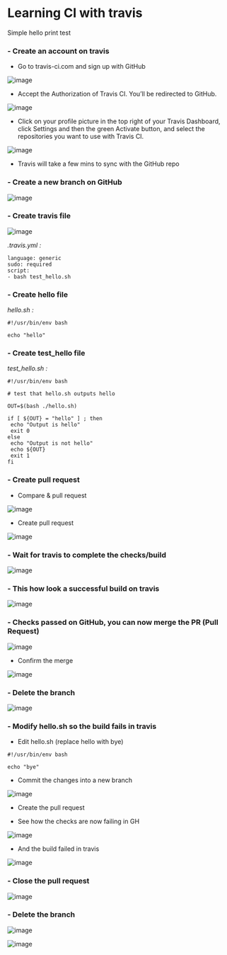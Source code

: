 # Learning CI with travis

Simple hello print test

### - Create an account on travis

- Go to travis-ci.com and sign up with GitHub

![image](https://user-images.githubusercontent.com/85481359/124274799-fda8fe00-db41-11eb-9d70-5cf37191ca92.png)

- Accept the Authorization of Travis CI. You’ll be redirected to GitHub. 

![image](https://user-images.githubusercontent.com/85481359/124275663-241b6900-db43-11eb-8d2d-7c4fb4eea390.png)

- Click on your profile picture in the top right of your Travis Dashboard, click Settings and then the green Activate button, and select the repositories you want to use with Travis CI.

![image](https://user-images.githubusercontent.com/85481359/124275987-88d6c380-db43-11eb-934a-6fea7cac08c7.png)

- Travis will take a few mins to sync with the GitHub repo

### - Create a new branch on GitHub

![image](https://user-images.githubusercontent.com/85481359/124276436-14e8eb00-db44-11eb-8dfa-0840e335e095.png)

### - Create travis file

![image](https://user-images.githubusercontent.com/85481359/124276769-84f77100-db44-11eb-9036-548c768d78af.png)

*.travis.yml :*
```
language: generic
sudo: required
script:
- bash test_hello.sh
```

### - Create hello file

*hello.sh :*
```
#!/usr/bin/env bash

echo "hello"
```

### - Create test_hello file

*test_hello.sh :*
```
#!/usr/bin/env bash

# test that hello.sh outputs hello

OUT=$(bash ./hello.sh)

if [ ${OUT} = "hello" ] ; then
 echo "Output is hello"
 exit 0
else
 echo "Output is not hello"
 echo ${OUT}
 exit 1
fi
```

### - Create pull request

- Compare & pull request


![image](https://user-images.githubusercontent.com/85481359/124278039-0dc2dc80-db46-11eb-858d-7eb676200c94.png)

- Create pull request

![image](https://user-images.githubusercontent.com/85481359/124278129-2af7ab00-db46-11eb-8c08-66bcfad40673.png)


### - Wait for travis to complete the checks/build

![image](https://user-images.githubusercontent.com/85481359/124280340-dbff4500-db48-11eb-9aa4-a0742de9a145.png)

### - This how look a successful build on travis

![image](https://user-images.githubusercontent.com/85481359/124279005-40b9a000-db47-11eb-843e-17b6e38fcddf.png)


### - Checks passed on GitHub, you can now merge the PR (Pull Request)



![image](https://user-images.githubusercontent.com/85481359/124279175-79f21000-db47-11eb-9532-85fba5e962de.png)

- Confirm the merge

![image](https://user-images.githubusercontent.com/85481359/124279319-a574fa80-db47-11eb-88bd-4d6e725b8830.png)

### - Delete the branch

![image](https://user-images.githubusercontent.com/85481359/124279456-d2291200-db47-11eb-9f5a-030c62eed6e8.png)

### - Modify hello.sh so the build fails in travis

- Edit hello.sh (replace hello with bye)
```
#!/usr/bin/env bash

echo "bye"
```

- Commit the changes into a new branch

![image](https://user-images.githubusercontent.com/85481359/124281396-f685ee00-db49-11eb-9604-8e7d58d3cb10.png)

- Create the pull request

- See how the checks are now failing in GH

![image](https://user-images.githubusercontent.com/85481359/124281736-511f4a00-db4a-11eb-8a77-7f8486d1849c.png)

- And the build failed in  travis

![image](https://user-images.githubusercontent.com/85481359/124281851-72803600-db4a-11eb-891c-eec62b5e0c32.png)

### - Close the pull request

![image](https://user-images.githubusercontent.com/85481359/124282532-3a2d2780-db4b-11eb-8c65-23db92d5bd50.png)

### - Delete the branch

![image](https://user-images.githubusercontent.com/85481359/124283149-df480000-db4b-11eb-8342-d21870fdc025.png)

![image](https://user-images.githubusercontent.com/85481359/124282785-824c4a00-db4b-11eb-852a-138517173fe6.png)
